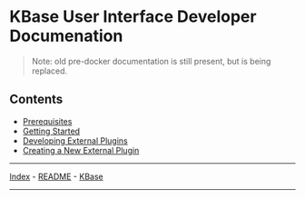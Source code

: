 # KBase User Interface Developer Documenation

> Note: old pre-docker documentation is still present, but is being replaced.

## Contents

- [Prerequisites](docker/prerequisites.md)
- [Getting Started](docker/getting-started.md)
- [Developing External Plugins](docker/developing-external-plugins.md)
- [Creating a New External Plugin](docker/developing-new-external-plugin.md)


<!-- - [Prerequisites for Development](development-prerequisites.md) -->
<!-- - [Development Setup](development-setup.md) -->
<!-- - [Docker Based Workflow](docker/index.md)

### Development Scenarios
- [Developing Plugins](developing-plugins.md)
- [Developing alongside the Narrative](developing-alongside-narrative.md)

### Special Topics
- [Adding a plugin or library to bower](topics/adding-plugin-to-bower.md)
- [Create Plugin From Scratch](topics/create-plugin-from-scratch.md)
- [Testing a Pull Request](topics/testing-pull-request.md)
- [Token Export/Import](topics/token-export-import.md)
- [Error Handling](topics/error-handling.md) -->

---

[Index](index.md) - [README](../README.md) - [KBase](http://kbase.us)

---